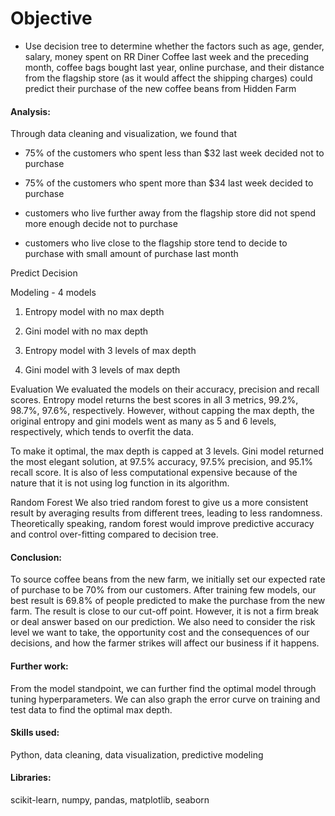 # Objective
- Use decision tree to determine whether the factors such as age, gender, salary, money spent on RR Diner Coffee last week and the preceding month, 
coffee bags bought last year, online purchase, and their distance from the flagship store (as it would affect the shipping charges)
could predict their purchase of the new coffee beans from Hidden Farm


#### Analysis:
Through data cleaning and visualization, we found that
- 75% of the customers who spent less than $32 last week decided not to purchase
- 75% of the customers who spent more than $34 last week decided to purchase


- customers who live further away from the flagship store did not spend more enough decide not to purchase
- customers who live close to the flagship store tend to decide to purchase with small amount of purchase last month

Predict Decision


Modeling - 4 models
1. Entropy model with no max depth



2. Gini model with no max depth



3. Entropy model with 3 levels of max depth



4. Gini model with 3 levels of max depth




Evaluation
We evaluated the models on their accuracy, precision and recall scores.
Entropy model returns the best scores in all 3 metrics, 99.2%, 98.7%, 97.6%, respectively.
However, without capping the max depth, the original entropy and gini models went as many as 5 and 6 levels, respectively, which tends to overfit the data.

To make it optimal, the max depth is capped at 3 levels.
Gini model returned the most elegant solution, at 97.5% accuracy, 97.5% precision, and 95.1% recall score.
It is also of less computational expensive because of the nature that it is not using log function in its algorithm.


Random Forest
We also tried random forest to give us a more consistent result by averaging results from different trees, leading to less randomness.
Theoretically speaking, random forest would improve predictive accuracy and control over-fitting compared to decision tree.

#### Conclusion:
To source coffee beans from the new farm, we initially set our expected rate of purchase to be 70% from our customers.
After training few models, our best result is 69.8% of people predicted to make the purchase from the new farm.
The result is close to our cut-off point. However, it is not a firm break or deal answer based on our prediction.
We also need to consider the risk level we want to take, the opportunity cost and the consequences of our decisions, and how the farmer strikes will affect our business if it happens.

#### Further work:
From the model standpoint, we can further find the optimal model through tuning hyperparameters.
We can also graph the error curve on training and test data to find the optimal max depth.


#### Skills used:
Python, data cleaning, data visualization, predictive modeling


#### Libraries:
scikit-learn, numpy, pandas, matplotlib, seaborn
